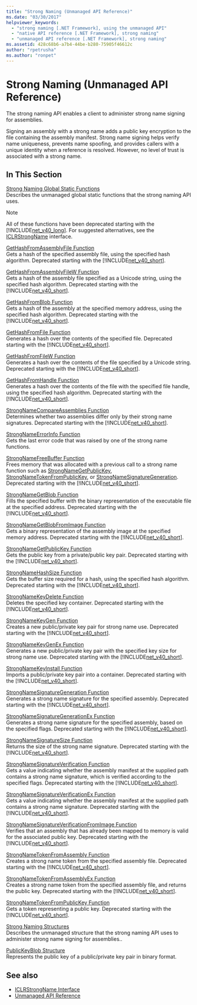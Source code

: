 ```yaml
---
title: "Strong Naming (Unmanaged API Reference)"
ms.date: "03/30/2017"
helpviewer_keywords: 
  - "strong naming [.NET Framework], using the unmanaged API"
  - "native API reference [.NET Framework], strong naming"
  - "unmanaged API reference [.NET Framework], strong naming"
ms.assetid: 428c68b6-a7b4-44be-b280-75905f46612c
author: "rpetrusha"
ms.author: "ronpet"
---
```

# Strong Naming (Unmanaged API Reference)
The strong naming API enables a client to administer strong name signing for assemblies.  
  
 Signing an assembly with a strong name adds a public key encryption to the file containing the assembly manifest. Strong name signing helps verify name uniqueness, prevents name spoofing, and provides callers with a unique identity when a reference is resolved. However, no level of trust is associated with a strong name.  
  
## In This Section  
 [Strong Naming Global Static Functions](https://msdn.microsoft.com/library/efa715df-e8cc-48f2-9ec4-26586f0dc8d0)  
 Describes the unmanaged global static functions that the strong naming API uses.  
  
> [!NOTE]
>  All of these functions have been deprecated starting with the [!INCLUDE[net_v40_long](../../../../includes/net-v40-long-md.md)]. For suggested alternatives, see the [ICLRStrongName](../../../../docs/framework/unmanaged-api/hosting/iclrstrongname-interface.md) interface.  
  
 [GetHashFromAssemblyFile Function](../../../../docs/framework/unmanaged-api/strong-naming/gethashfromassemblyfile-function.md)  
 Gets a hash of the specified assembly file, using the specified hash algorithm. Deprecated starting with the [!INCLUDE[net_v40_short](../../../../includes/net-v40-short-md.md)].  
  
 [GetHashFromAssemblyFileW Function](../../../../docs/framework/unmanaged-api/strong-naming/gethashfromassemblyfilew-function.md)  
 Gets a hash of the assembly file specified as a Unicode string, using the specified hash algorithm. Deprecated starting with the [!INCLUDE[net_v40_short](../../../../includes/net-v40-short-md.md)].  
  
 [GetHashFromBlob Function](../../../../docs/framework/unmanaged-api/strong-naming/gethashfromblob-function.md)  
 Gets a hash of the assembly at the specified memory address, using the specified hash algorithm. Deprecated starting with the [!INCLUDE[net_v40_short](../../../../includes/net-v40-short-md.md)].  
  
 [GetHashFromFile Function](../../../../docs/framework/unmanaged-api/strong-naming/gethashfromfile-function.md)  
 Generates a hash over the contents of the specified file.  Deprecated starting with the [!INCLUDE[net_v40_short](../../../../includes/net-v40-short-md.md)].  
  
 [GetHashFromFileW Function](../../../../docs/framework/unmanaged-api/strong-naming/gethashfromfilew-function.md)  
 Generates a hash over the contents of the file specified by a Unicode string. Deprecated starting with the [!INCLUDE[net_v40_short](../../../../includes/net-v40-short-md.md)].  
  
 [GetHashFromHandle Function](../../../../docs/framework/unmanaged-api/strong-naming/gethashfromhandle-function.md)  
 Generates a hash over the contents of the file with the specified file handle, using the specified hash algorithm.  Deprecated starting with the [!INCLUDE[net_v40_short](../../../../includes/net-v40-short-md.md)].  
  
 [StrongNameCompareAssemblies Function](../../../../docs/framework/unmanaged-api/strong-naming/strongnamecompareassemblies-function.md)  
 Determines whether two assemblies differ only by their strong name signatures. Deprecated starting with the [!INCLUDE[net_v40_short](../../../../includes/net-v40-short-md.md)].  
  
 [StrongNameErrorInfo Function](../../../../docs/framework/unmanaged-api/strong-naming/strongnameerrorinfo-function.md)  
 Gets the last error code that was raised by one of the strong name functions.  
  
 [StrongNameFreeBuffer Function](../../../../docs/framework/unmanaged-api/strong-naming/strongnamefreebuffer-function.md)  
 Frees memory that was allocated with a previous call to a strong name function such as [StrongNameGetPublicKey](../../../../docs/framework/unmanaged-api/strong-naming/strongnamegetpublickey-function.md), [StrongNameTokenFromPublicKey](../../../../docs/framework/unmanaged-api/strong-naming/strongnametokenfrompublickey-function.md), or [StrongNameSignatureGeneration](../../../../docs/framework/unmanaged-api/strong-naming/strongnamesignaturegeneration-function.md).   Deprecated starting with the [!INCLUDE[net_v40_short](../../../../includes/net-v40-short-md.md)].  
  
 [StrongNameGetBlob Function](../../../../docs/framework/unmanaged-api/strong-naming/strongnamegetblob-function.md)  
 Fills the specified buffer with the binary representation of the executable file at the specified address. Deprecated starting with the [!INCLUDE[net_v40_short](../../../../includes/net-v40-short-md.md)].  
  
 [StrongNameGetBlobFromImage Function](../../../../docs/framework/unmanaged-api/strong-naming/strongnamegetblobfromimage-function.md)  
 Gets a binary representation of the assembly image at the specified memory address. Deprecated starting with the [!INCLUDE[net_v40_short](../../../../includes/net-v40-short-md.md)].  
  
 [StrongNameGetPublicKey Function](../../../../docs/framework/unmanaged-api/strong-naming/strongnamegetpublickey-function.md)  
 Gets the public key from a private/public key pair. Deprecated starting with the [!INCLUDE[net_v40_short](../../../../includes/net-v40-short-md.md)].  
  
 [StrongNameHashSize Function](../../../../docs/framework/unmanaged-api/strong-naming/strongnamehashsize-function.md)  
 Gets the buffer size required for a hash, using the specified hash algorithm.  Deprecated starting with the [!INCLUDE[net_v40_short](../../../../includes/net-v40-short-md.md)].  
  
 [StrongNameKeyDelete Function](../../../../docs/framework/unmanaged-api/strong-naming/strongnamekeydelete-function.md)  
 Deletes the specified key container. Deprecated starting with the [!INCLUDE[net_v40_short](../../../../includes/net-v40-short-md.md)].  
  
 [StrongNameKeyGen Function](../../../../docs/framework/unmanaged-api/strong-naming/strongnamekeygen-function.md)  
 Creates a new public/private key pair for strong name use.  Deprecated starting with the [!INCLUDE[net_v40_short](../../../../includes/net-v40-short-md.md)].  
  
 [StrongNameKeyGenEx Function](../../../../docs/framework/unmanaged-api/strong-naming/strongnamekeygenex-function.md)  
 Generates a new public/private key pair with the specified key size for strong name use. Deprecated starting with the [!INCLUDE[net_v40_short](../../../../includes/net-v40-short-md.md)].  
  
 [StrongNameKeyInstall Function](../../../../docs/framework/unmanaged-api/strong-naming/strongnamekeyinstall-function.md)  
 Imports a public/private key pair into a container.  Deprecated starting with the [!INCLUDE[net_v40_short](../../../../includes/net-v40-short-md.md)].  
  
 [StrongNameSignatureGeneration Function](../../../../docs/framework/unmanaged-api/strong-naming/strongnamesignaturegeneration-function.md)  
 Generates a strong name signature for the specified assembly.   Deprecated starting with the [!INCLUDE[net_v40_short](../../../../includes/net-v40-short-md.md)].  
  
 [StrongNameSignatureGenerationEx Function](../../../../docs/framework/unmanaged-api/strong-naming/strongnamesignaturegenerationex-function.md)  
 Generates a strong name signature for the specified assembly, based on the specified flags.    Deprecated starting with the [!INCLUDE[net_v40_short](../../../../includes/net-v40-short-md.md)].  
  
 [StrongNameSignatureSize Function](../../../../docs/framework/unmanaged-api/strong-naming/strongnamesignaturesize-function.md)  
 Returns the size of the strong name signature. Deprecated starting with the [!INCLUDE[net_v40_short](../../../../includes/net-v40-short-md.md)].  
  
 [StrongNameSignatureVerification Function](../../../../docs/framework/unmanaged-api/strong-naming/strongnamesignatureverification-function.md)  
 Gets a value indicating whether the assembly manifest at the supplied path contains a strong name signature, which is verified according to the specified flags. Deprecated starting with the [!INCLUDE[net_v40_short](../../../../includes/net-v40-short-md.md)].  
  
 [StrongNameSignatureVerificationEx Function](../../../../docs/framework/unmanaged-api/strong-naming/strongnamesignatureverificationex-function.md)  
 Gets a value indicating whether the assembly manifest at the supplied path contains a strong name signature.  Deprecated starting with the [!INCLUDE[net_v40_short](../../../../includes/net-v40-short-md.md)].  
  
 [StrongNameSignatureVerificationFromImage Function](../../../../docs/framework/unmanaged-api/strong-naming/strongnamesignatureverificationfromimage-function.md)  
 Verifies that an assembly that has already been mapped to memory is valid for the associated public key. Deprecated starting with the [!INCLUDE[net_v40_short](../../../../includes/net-v40-short-md.md)].  
  
 [StrongNameTokenFromAssembly Function](../../../../docs/framework/unmanaged-api/strong-naming/strongnametokenfromassembly-function.md)  
 Creates a strong name token from the specified assembly file.  Deprecated starting with the [!INCLUDE[net_v40_short](../../../../includes/net-v40-short-md.md)].  
  
 [StrongNameTokenFromAssemblyEx Function](../../../../docs/framework/unmanaged-api/strong-naming/strongnametokenfromassemblyex-function.md)  
 Creates a strong name token from the specified assembly file, and returns the public key. Deprecated starting with the [!INCLUDE[net_v40_short](../../../../includes/net-v40-short-md.md)].  
  
 [StrongNameTokenFromPublicKey Function](../../../../docs/framework/unmanaged-api/strong-naming/strongnametokenfrompublickey-function.md)  
 Gets a token representing a public key. Deprecated starting with the [!INCLUDE[net_v40_short](../../../../includes/net-v40-short-md.md)].  
  
 [Strong Naming Structures](https://msdn.microsoft.com/library/4b041a2f-fd12-4b91-aacd-bc3b34a5124d)  
 Describes the unmanaged structure that the strong naming API uses  to administer strong name signing for assemblies..  
  
 [PublicKeyBlob Structure](../../../../docs/framework/unmanaged-api/strong-naming/publickeyblob-structure.md)  
 Represents the public key of a public/private key pair in binary format.  
  
## See also
- [ICLRStrongName Interface](../../../../docs/framework/unmanaged-api/hosting/iclrstrongname-interface.md)
- [Unmanaged API Reference](../../../../docs/framework/unmanaged-api/index.md)
